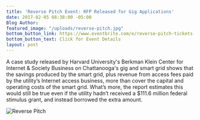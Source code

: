 ```yaml
---
title: 'Reverse Pitch Event: RFP Released for Gig Applications'
date: 2017-02-05 08:38:00 -05:00
Blog Author: 
featured_image: "/uploads/reverse-pitch.jpg"
bottom_button_link: https://www.eventbrite.com/e/reverse-pitch-tickets-31692912354?platform=hootsuite
bottom_button_text: Click for Event Details
layout: post
---
```


A case study released by Harvard University's Berkman Klein Center for Internet & Society Business on Chattanooga's gig and smart grid shows that the savings produced by the smart grid, plus revenue from access fees paid by the utility’s Internet access business, more than cover the capital and operating costs of the smart grid. What’s more, the report estimates this would still be true even if the utility hadn’t received a $111.6 million federal stimulus grant, and instead borrowed the extra amount. 

![Reverse Pitch](/uploads/reverse-pitch.jpg)
